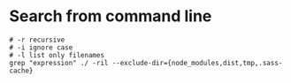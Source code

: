 # Search from command line

```shell
# -r recursive
# -i ignore case
# -l list only filenames
grep "expression" ./ -ril --exclude-dir={node_modules,dist,tmp,.sass-cache}
```
